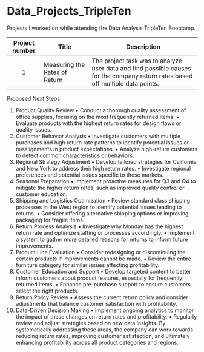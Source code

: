 # Data_Projects_TripleTen

Projects I worked on while attending the Data Analysis TripleTen Bootcamp.


| Project number | Title | Description |
| :-----------: | ----------- |----------- |
| 1 | Measuring the Rates of Return| The project task was to analyze user data and find possible causes for the company return rates based off multiple data points. |



Proposed Next Steps
1.	Product Quality Review
•	Conduct a thorough quality assessment of office supplies, focusing on the most frequently returned items.
•	Evaluate products with the highest return rates for design flaws or quality issues.
2.	Customer Behavior Analysis
•	Investigate customers with multiple purchases and high return rate patterns to identify potential issues or misalignments in product expectations.
•	Analyze high-return customers to detect common characteristics or behaviors.
3.	Regional Strategy Adjustment
•	Develop tailored strategies for California and New York to address their high return rates.
•	Investigate regional preferences and potential issues specific to these markets.
4.	Seasonal Preparation
•	Implement proactive measures for Q3 and Q4 to mitigate the higher return rates, such as improved quality control or customer education.
5.	Shipping and Logistics Optimization
•	Review standard class shipping processes in the West region to identify potential issues leading to returns.
•	Consider offering alternative shipping options or improving packaging for fragile items.
6.	Return Process Analysis
•	Investigate why Monday  has the highest return rate and optimize staffing or processes accordingly.
•	Implement a system to gather more detailed reasons for returns to inform future improvements.
7.	Product Line Evaluation
•	Consider redesigning or discontinuing the certain products if improvements cannot be made.
•	Review the entire furniture category for similar issues affecting profitability.
8.	Customer Education and Support
•	Develop targeted content to better inform customers about product features, especially for frequently returned items.
•	Enhance pre-purchase support to ensure customers select the right products.
9.	Return Policy Review
•	Assess the current return policy and consider adjustments that balance customer satisfaction with profitability.
10.	Data-Driven Decision Making
•	Implement ongoing analytics to monitor the impact of these changes on return rates and profitability.
•	Regularly review and adjust strategies based on new data insights.
By systematically addressing these areas, the company can work towards reducing return rates, improving customer satisfaction, and ultimately enhancing profitability across all product categories and regions.

